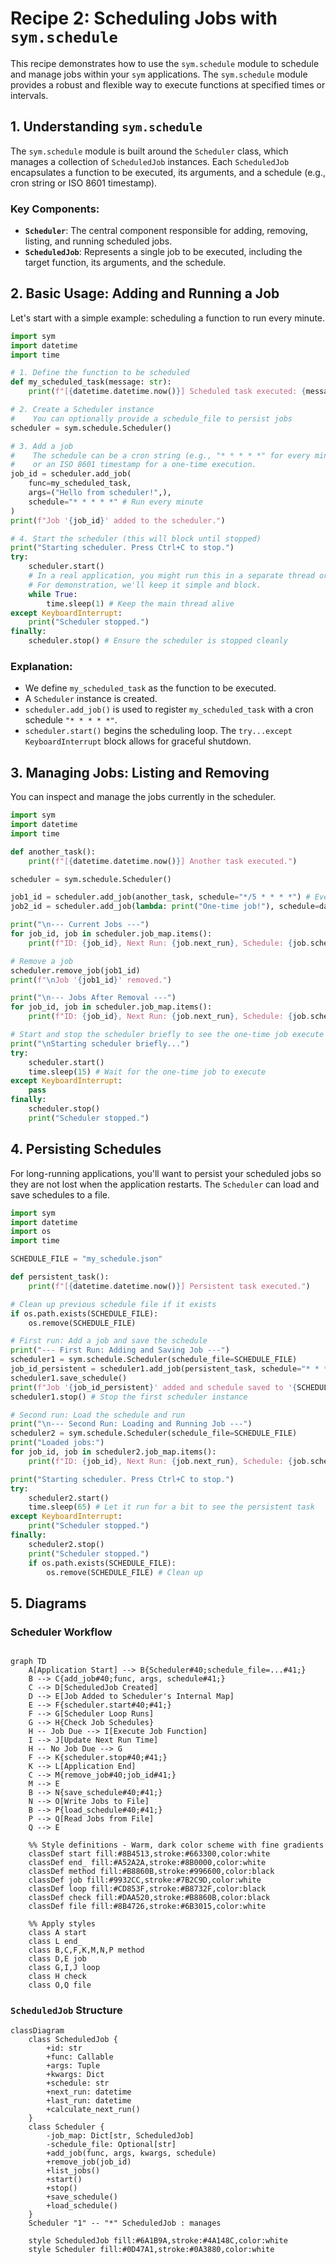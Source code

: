 # Recipe 2: Scheduling Jobs with `sym.schedule`

This recipe demonstrates how to use the `sym.schedule` module to schedule and manage jobs within your `sym` applications. The `sym.schedule` module provides a robust and flexible way to execute functions at specified times or intervals.

## 1. Understanding `sym.schedule`

The `sym.schedule` module is built around the `Scheduler` class, which manages a collection of `ScheduledJob` instances. Each `ScheduledJob` encapsulates a function to be executed, its arguments, and a schedule (e.g., cron string or ISO 8601 timestamp).

### Key Components:

-   **`Scheduler`**: The central component responsible for adding, removing, listing, and running scheduled jobs.
-   **`ScheduledJob`**: Represents a single job to be executed, including the target function, its arguments, and the schedule.

## 2. Basic Usage: Adding and Running a Job

Let's start with a simple example: scheduling a function to run every minute.

```python
import sym
import datetime
import time

# 1. Define the function to be scheduled
def my_scheduled_task(message: str):
    print(f"[{datetime.datetime.now()}] Scheduled task executed: {message}")

# 2. Create a Scheduler instance
#    You can optionally provide a schedule_file to persist jobs
scheduler = sym.schedule.Scheduler()

# 3. Add a job
#    The schedule can be a cron string (e.g., "* * * * *" for every minute)
#    or an ISO 8601 timestamp for a one-time execution.
job_id = scheduler.add_job(
    func=my_scheduled_task,
    args=("Hello from scheduler!",),
    schedule="* * * * *" # Run every minute
)
print(f"Job '{job_id}' added to the scheduler.")

# 4. Start the scheduler (this will block until stopped)
print("Starting scheduler. Press Ctrl+C to stop.")
try:
    scheduler.start()
    # In a real application, you might run this in a separate thread or process
    # For demonstration, we'll keep it simple and block.
    while True:
        time.sleep(1) # Keep the main thread alive
except KeyboardInterrupt:
    print("Scheduler stopped.")
finally:
    scheduler.stop() # Ensure the scheduler is stopped cleanly
```

### Explanation:

-   We define `my_scheduled_task` as the function to be executed.
-   A `Scheduler` instance is created.
-   `scheduler.add_job()` is used to register `my_scheduled_task` with a cron schedule `"* * * * *"`.
-   `scheduler.start()` begins the scheduling loop. The `try...except KeyboardInterrupt` block allows for graceful shutdown.

## 3. Managing Jobs: Listing and Removing

You can inspect and manage the jobs currently in the scheduler.

```python
import sym
import datetime
import time

def another_task():
    print(f"[{datetime.datetime.now()}] Another task executed.")

scheduler = sym.schedule.Scheduler()

job1_id = scheduler.add_job(another_task, schedule="*/5 * * * *") # Every 5 minutes
job2_id = scheduler.add_job(lambda: print("One-time job!"), schedule=datetime.datetime.now() + datetime.timedelta(seconds=10))

print("\n--- Current Jobs ---")
for job_id, job in scheduler.job_map.items():
    print(f"ID: {job_id}, Next Run: {job.next_run}, Schedule: {job.schedule}, Function: {job.func.__name__}")

# Remove a job
scheduler.remove_job(job1_id)
print(f"\nJob '{job1_id}' removed.")

print("\n--- Jobs After Removal ---")
for job_id, job in scheduler.job_map.items():
    print(f"ID: {job_id}, Next Run: {job.next_run}, Schedule: {job.schedule}, Function: {job.func.__name__}")

# Start and stop the scheduler briefly to see the one-time job execute
print("\nStarting scheduler briefly...")
try:
    scheduler.start()
    time.sleep(15) # Wait for the one-time job to execute
except KeyboardInterrupt:
    pass
finally:
    scheduler.stop()
    print("Scheduler stopped.")
```

## 4. Persisting Schedules

For long-running applications, you'll want to persist your scheduled jobs so they are not lost when the application restarts. The `Scheduler` can load and save schedules to a file.

```python
import sym
import datetime
import os
import time

SCHEDULE_FILE = "my_schedule.json"

def persistent_task():
    print(f"[{datetime.datetime.now()}] Persistent task executed.")

# Clean up previous schedule file if it exists
if os.path.exists(SCHEDULE_FILE):
    os.remove(SCHEDULE_FILE)

# First run: Add a job and save the schedule
print("--- First Run: Adding and Saving Job ---")
scheduler1 = sym.schedule.Scheduler(schedule_file=SCHEDULE_FILE)
job_id_persistent = scheduler1.add_job(persistent_task, schedule="* * * * *")
scheduler1.save_schedule()
print(f"Job '{job_id_persistent}' added and schedule saved to '{SCHEDULE_FILE}'.")
scheduler1.stop() # Stop the first scheduler instance

# Second run: Load the schedule and run
print("\n--- Second Run: Loading and Running Job ---")
scheduler2 = sym.schedule.Scheduler(schedule_file=SCHEDULE_FILE)
print("Loaded jobs:")
for job_id, job in scheduler2.job_map.items():
    print(f"ID: {job_id}, Next Run: {job.next_run}, Schedule: {job.schedule}, Function: {job.func.__name__}")

print("Starting scheduler. Press Ctrl+C to stop.")
try:
    scheduler2.start()
    time.sleep(65) # Let it run for a bit to see the persistent task
except KeyboardInterrupt:
    print("Scheduler stopped.")
finally:
    scheduler2.stop()
    print("Scheduler stopped.")
    if os.path.exists(SCHEDULE_FILE):
        os.remove(SCHEDULE_FILE) # Clean up
```

## 5. Diagrams

### Scheduler Workflow

```mermaid

graph TD
    A[Application Start] --> B{Scheduler#40;schedule_file=...#41;}
    B --> C{add_job#40;func, args, schedule#41;}
    C --> D[ScheduledJob Created]
    D --> E[Job Added to Scheduler's Internal Map]
    E --> F{scheduler.start#40;#41;}
    F --> G[Scheduler Loop Runs]
    G --> H{Check Job Schedules}
    H -- Job Due --> I[Execute Job Function]
    I --> J[Update Next Run Time]
    H -- No Job Due --> G
    F --> K{scheduler.stop#40;#41;}
    K --> L[Application End]
    C --> M{remove_job#40;job_id#41;}
    M --> E
    B --> N{save_schedule#40;#41;}
    N --> O[Write Jobs to File]
    B --> P{load_schedule#40;#41;}
    P --> Q[Read Jobs from File]
    Q --> E

    %% Style definitions - Warm, dark color scheme with fine gradients
    classDef start fill:#8B4513,stroke:#663300,color:white
    classDef end_ fill:#A52A2A,stroke:#8B0000,color:white 
    classDef method fill:#B8860B,stroke:#996600,color:black
    classDef job fill:#9932CC,stroke:#7B2C9D,color:white
    classDef loop fill:#CD853F,stroke:#B8732F,color:black
    classDef check fill:#DAA520,stroke:#B8860B,color:black
    classDef file fill:#8B4726,stroke:#6B3015,color:white

    %% Apply styles
    class A start
    class L end_
    class B,C,F,K,M,N,P method
    class D,E job
    class G,I,J loop
    class H check
    class O,Q file

```


### `ScheduledJob` Structure

```mermaid
classDiagram
    class ScheduledJob {
        +id: str
        +func: Callable
        +args: Tuple
        +kwargs: Dict
        +schedule: str
        +next_run: datetime
        +last_run: datetime
        +calculate_next_run()
    }
    class Scheduler {
        -job_map: Dict[str, ScheduledJob]
        -schedule_file: Optional[str]
        +add_job(func, args, kwargs, schedule)
        +remove_job(job_id)
        +list_jobs()
        +start()
        +stop()
        +save_schedule()
        +load_schedule()
    }
    Scheduler "1" -- "*" ScheduledJob : manages

    style ScheduledJob fill:#6A1B9A,stroke:#4A148C,color:white
    style Scheduler fill:#0D47A1,stroke:#0A3880,color:white
```

